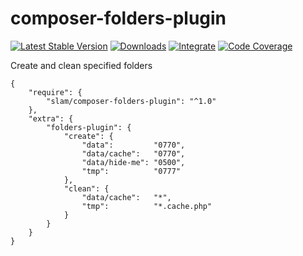 # composer-folders-plugin

[![Latest Stable Version](https://img.shields.io/packagist/v/slam/composer-folders-plugin.svg)](https://packagist.org/packages/slam/composer-folders-plugin)
[![Downloads](https://img.shields.io/packagist/dt/slam/composer-folders-plugin.svg)](https://packagist.org/packages/slam/composer-folders-plugin)
[![Integrate](https://github.com/Slamdunk/composer-folders-plugin/workflows/Integrate/badge.svg?branch=master)](https://github.com/Slamdunk/composer-folders-plugin/actions)
[![Code Coverage](https://codecov.io/gh/Slamdunk/composer-folders-plugin/coverage.svg?branch=master)](https://codecov.io/gh/Slamdunk/composer-folders-plugin?branch=master)

Create and clean specified folders

```
{
    "require": {
        "slam/composer-folders-plugin": "^1.0"
    },
    "extra": {
        "folders-plugin": {
            "create": {
                "data":         "0770",
                "data/cache":   "0770",
                "data/hide-me": "0500",
                "tmp":          "0777"
            },
            "clean": {
                "data/cache":   "*",
                "tmp":          "*.cache.php"
            }
        }
    }
}

```
